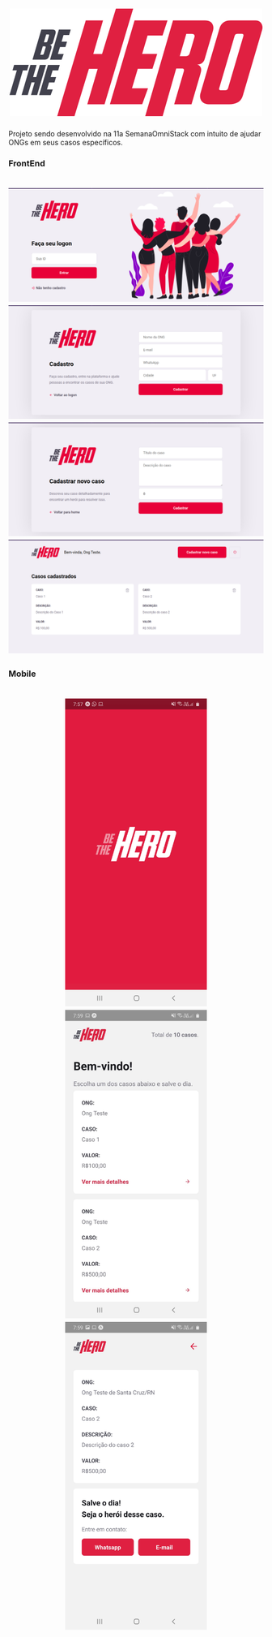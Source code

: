 <h1 align="center">
  <img display="inline-block" src="/frontend/src/assets/logo.svg"> 
</h1>
Projeto sendo desenvolvido na 11a SemanaOmniStack com intuito de ajudar ONGs em seus casos específicos.

### FrontEnd
<h1 align="center">
  <img display="inline-block" src="/img/frontend/logon.png">
  <img display="inline-block" src="/img/frontend/register.png">
  <img display="inline-block" src="/img/frontend/incidents.png">
  <img display="inline-block" src="/img/frontend/profile.png">
</h1>

### Mobile
<h1 align="center">
  <img display="inline-block" src="/img/mobile/loading.jpeg" width="280">
  <img display="inline-block" src="/img/mobile/dashboard.jpeg" width="280">
  <img display="inline-block" src="/img/mobile/details.jpeg" width="280">
</h1>
